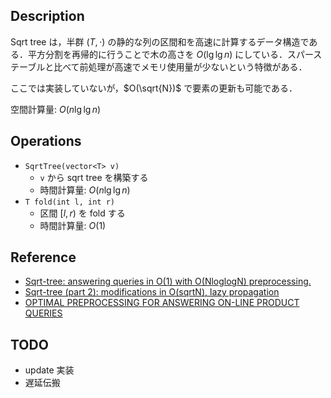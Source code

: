 ## Description

Sqrt tree は，半群 $(T, \cdot)$ の静的な列の区間和を高速に計算するデータ構造である．平方分割を再帰的に行うことで木の高さを $O(\lg\lg n)$ にしている．スパーステーブルと比べて前処理が高速でメモリ使用量が少ないという特徴がある．

ここでは実装していないが，$O(\sqrt{N})$ で要素の更新も可能である．

空間計算量: $O(n\lg\lg n)$

## Operations

- `SqrtTree(vector<T> v)`
    - `v` から sqrt tree を構築する
    - 時間計算量: $O(n\lg\lg n)$
- `T fold(int l, int r)`
    - 区間 $[l, r)$ を fold する
    - 時間計算量: $O(1)$

## Reference

- [Sqrt-tree: answering queries in O(1) with O(NloglogN) preprocessing.](https://codeforces.com/blog/entry/57046)
- [Sqrt-tree (part 2): modifications in O(sqrtN), lazy propagation](https://codeforces.com/blog/entry/59092)
- [OPTIMAL PREPROCESSING FOR ANSWERING ON-LINE PRODUCT QUERIES](https://citeseerx.ist.psu.edu/viewdoc/download?doi=10.1.1.79.1554&rep=rep1&type=pdf)

## TODO

- update 実装
- 遅延伝搬